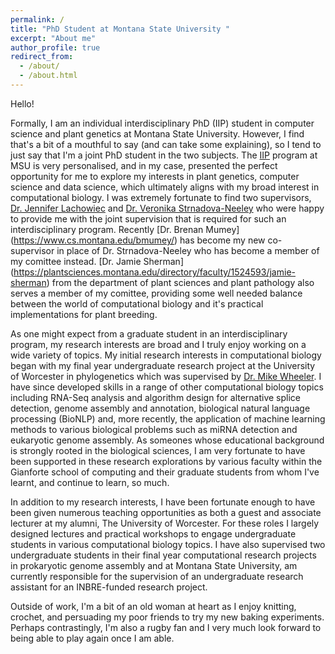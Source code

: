 ```yaml
---
permalink: /
title: "PhD Student at Montana State University "
excerpt: "About me"
author_profile: true
redirect_from: 
  - /about/
  - /about.html
---
```


Hello!

Formally, I am an individual interdisciplinary PhD (IIP) student in computer science and plant genetics at Montana State University. However, I find that's a bit of a mouthful to say (and can take some explaining), so I tend to just say that I'm a joint PhD student in the two subjects. The [IIP](https://www.montana.edu/gradschool/individualinterdisciplinaryphd/index.html) program at MSU is very personalised, and in my case, presented the perfect opportunity for me to explore my interests in plant genetics, computer science and data science, which ultimately aligns with my broad interest in computational biology. I was extremely fortunate to find two supervisors,  [Dr. Jennifer Lachowiec](https://plantsciences.montana.edu/directory/faculty/2030327/jennifer-lachowiec) and [Dr. Veronika Strnadova-Neeley](https://www.cs.montana.edu/directory/2107474/veronika-strnadova-neeley) who were happy to provide me with the joint supervision that is required for such an interdisciplinary program.  Recently [Dr. Brenan Mumey] (https://www.cs.montana.edu/bmumey/) has become my new co-supervisor in place of Dr. Strnadova-Neeley who has become a member of my comittee instead. [Dr. Jamie Sherman] (https://plantsciences.montana.edu/directory/faculty/1524593/jamie-sherman) from the department of plant sciences and plant pathology also serves a member of my comittee, providing some well needed balance between the world of computational biology and it's practical implementations for plant breeding. 

As one might expect from a graduate student in an interdisciplinary program, my research interests are broad and I truly enjoy working on a wide variety of topics. My initial research interests in computational biology began with my final year undergraduate research project at the University of Worcester in phylogenetics which was supervised by [Dr. Mike Wheeler](https://www.worcester.ac.uk/about/profiles/dr-mike-wheeler). I have since developed skills in a range of other computational biology topics including RNA-Seq analysis and algorithm design for alternative splice detection, genome assembly and annotation, biological natural language processing (BioNLP) and, more recently, the application of machine learning methods to various biological problems such as miRNA detection and eukaryotic genome assembly. As someones whose educational background is strongly rooted in the biological sciences, I am very fortunate to have been supported in these research explorations by various faculty within the Gianforte school of computing and their graduate students from whom I've learnt, and continue to learn, so much. 

In addition to my research interests, I have been fortunate enough to have been given numerous teaching opportunities as both a guest and associate lecturer at my alumni, The University of Worcester. For these roles I largely designed lectures and practical workshops to engage undergraduate students in various computational biology topics. I have also supervised two undergraduate students in their final year computational research projects in prokaryotic genome assembly and at Montana State University, am currently responsible for the supervision of an undergraduate research assistant for an INBRE-funded research project. 

Outside of work, I'm a bit of an old woman at heart as I enjoy knitting, crochet, and persuading my poor friends to try my new baking experiments. Perhaps contrastingly, I'm also a rugby fan and I very much look forward to being able to play again once I am able. 



